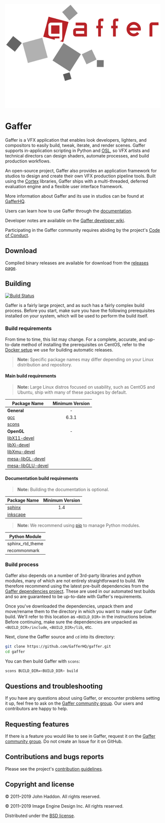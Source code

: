 ![Gaffer Logo](resources/GafferLogo.svg)

# Gaffer #

Gaffer is a VFX application that enables look developers, lighters, and compositors to easily build, tweak, iterate, and render scenes. Gaffer supports in-application scripting in Python and [OSL](https://github.com/imageworks/OpenShadingLanguage), so VFX artists and technical directors can design shaders, automate processes, and build production workflows.

An open-source project, Gaffer also provides an application framework for studios to design and create their own VFX production pipeline tools. Built using the [Cortex](https://github.com/ImageEngine/cortex) libraries, Gaffer ships with a multi-threaded, deferred evaluation engine and a flexible user interface framework.

More information about Gaffer and its use in studios can be found at [GafferHQ](https://gafferhq.org).

Users can learn how to use Gaffer through the [documentation](https://gafferhq.org/documentation).

Developer notes are available on the [Gaffer developer wiki](https://github.com/GafferHQ/gaffer/wiki).

Participating in the Gaffer community requires abiding by the project's [Code of Conduct](CODE_OF_CONDUCT.md).


## Download ##

Compiled binary releases are available for download from the [releases page](https://github.com/GafferHQ/gaffer/releases).


## Building ##

[![Build Status](https://dev.azure.com/GafferHQ/Gaffer/_apis/build/status/GafferHQ.gaffer?branchName=master)](https://dev.azure.com/GafferHQ/Gaffer/_build/latest?definitionId=1&branchName=master)

Gaffer is a fairly large project, and as such has a fairly complex build process. Before you start, make sure you have the following prerequisites installed on your system, which will be used to perform the build itself.


### Build requirements ###

From time to time, this list may change. For a complete, accurate, and up-to-date method of installing the prerequisites on CentOS, refer to the [Docker setup](https://github.com/GafferHQ/build/blob/master/Dockerfile) we use for building automatic releases.

> **Note:** Specific package names may differ depending on your Linux distribution and repository.


#### Main build requirements ####

> **Note:** Large Linux distros focused on usability, such as CentOS and Ubuntu, ship with many of these packages by default.

Package Name | Minimum Version
------------ |:--------------:
**General** | -
[gcc](https://gcc.gnu.org/index.html) | 6.3.1
[scons](http://www.scons.org) |
**OpenGL** | -
[libX11-devel](https://www.x.org) |
[libXi-devel](https://www.x.org) |
[libXmu-devel](https://www.x.org) |
[mesa-libGL-devel](https://www.mesa3d.org) |
[mesa-libGLU-devel](https://www.mesa3d.org) |


#### Documentation build requirements ####

> **Note:** Building the documentation is optional.

Package Name | Minimum Version
------------ |:--------------:
[sphinx](http://www.sphinx-doc.org/) | 1.4
[inkscape](http://inkscape.org) |

> **Note:** We recommend using [pip](https://pypi.org/project/pip) to manage Python modules.

Python Module |
---------- |
sphinx_rtd_theme |
recommonmark |


### Build process ###

Gaffer also depends on a number of 3rd-party libraries and python modules, many of which are not entirely straightforward to build. We therefore recommend using the latest pre-built dependencies from the [Gaffer dependencies project](https://github.com/GafferHQ/dependencies/releases). These are used in our automated test builds and so are guaranteed to be up-to-date with Gaffer's requirements.

Once you've downloaded the dependencies, unpack them and move/rename them to the directory in which you want to make your Gaffer build. We'll refer to this location as `<BUILD_DIR>` in the instructions below. Before continuing, make sure the dependencies are unpacked as `<BUILD_DIR>/include`, `<BUILD_DIR>/lib`, etc.

Next, clone the Gaffer source and `cd` into its directory:

```bash
git clone https://github.com/GafferHQ/gaffer.git
cd gaffer
```

You can then build Gaffer with `scons`:

```bash
scons BUILD_DIR=<BUILD_DIR> build
```


## Questions and troubleshooting ##

If you have any questions about using Gaffer, or encounter problems setting it up, feel free to ask on the [Gaffer community group](https://groups.google.com/forum/#!forum/gaffer-dev). Our users and contributors are happy to help.


## Requesting features ##

If there is a feature you would like to see in Gaffer, request it on the [Gaffer community group](https://groups.google.com/forum/#!forum/gaffer-dev). Do not create an Issue for it on GitHub.


## Contributions and bugs reports ##

Please see the project's [contribution guidelines](CONTRIBUTING.md).


## Copyright and license ##

© 2011–2019 John Haddon. All rights reserved.

© 2011–2019 Image Engine Design Inc. All rights reserved.

Distributed under the [BSD license](LICENSE).
